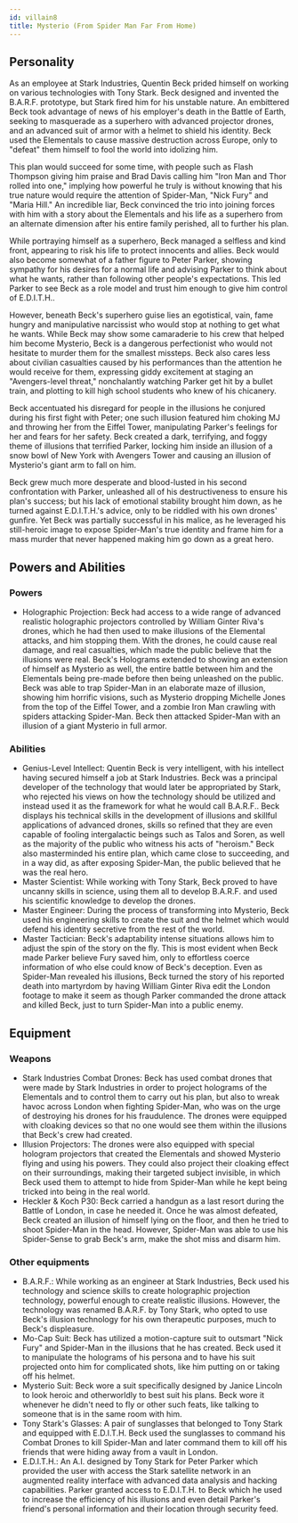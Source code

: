 ```yaml
---
id: villain8
title: Mysterio (From Spider Man Far From Home)
---
```


## Personality
As an employee at Stark Industries, Quentin Beck prided himself on working on various technologies with Tony Stark. Beck designed and invented the B.A.R.F. prototype, but Stark fired him for his unstable nature. An embittered Beck took advantage of news of his employer's death in the Battle of Earth, seeking to masquerade as a superhero with advanced projector drones, and an advanced suit of armor with a helmet to shield his identity. Beck used the Elementals to cause massive destruction across Europe, only to "defeat" them himself to fool the world into idolizing him.

This plan would succeed for some time, with people such as Flash Thompson giving him praise and Brad Davis calling him "Iron Man and Thor rolled into one," implying how powerful he truly is without knowing that his true nature would require the attention of Spider-Man, "Nick Fury" and "Maria Hill." An incredible liar, Beck convinced the trio into joining forces with him with a story about the Elementals and his life as a superhero from an alternate dimension after his entire family perished, all to further his plan.

While portraying himself as a superhero, Beck managed a selfless and kind front, appearing to risk his life to protect innocents and allies. Beck would also become somewhat of a father figure to Peter Parker, showing sympathy for his desires for a normal life and advising Parker to think about what he wants, rather than following other people's expectations. This led Parker to see Beck as a role model and trust him enough to give him control of E.D.I.T.H..

However, beneath Beck's superhero guise lies an egotistical, vain, fame hungry and manipulative narcissist who would stop at nothing to get what he wants. While Beck may show some camaraderie to his crew that helped him become Mysterio, Beck is a dangerous perfectionist who would not hesitate to murder them for the smallest missteps. Beck also cares less about civilian casualties caused by his performances than the attention he would receive for them, expressing giddy excitement at staging an "Avengers-level threat," nonchalantly watching Parker get hit by a bullet train, and plotting to kill high school students who knew of his chicanery.

Beck accentuated his disregard for people in the illusions he conjured during his first fight with Peter; one such illusion featured him choking MJ and throwing her from the Eiffel Tower, manipulating Parker's feelings for her and fears for her safety. Beck created a dark, terrifying, and foggy theme of illusions that terrified Parker, locking him inside an illusion of a snow bowl of New York with Avengers Tower and causing an illusion of Mysterio's giant arm to fall on him.

Beck grew much more desperate and blood-lusted in his second confrontation with Parker, unleashed all of his destructiveness to ensure his plan's success; but his lack of emotional stability brought him down, as he turned against E.D.I.T.H.'s advice, only to be riddled with his own drones' gunfire. Yet Beck was partially successful in his malice, as he leveraged his still-heroic image to expose Spider-Man's true identity and frame him for a mass murder that never happened making him go down as a great hero.

## Powers and Abilities
### Powers
- Holographic Projection: Beck had access to a wide range of advanced realistic holographic projectors controlled by William Ginter Riva's drones, which he had then used to make illusions of the Elemental attacks, and him stopping them. With the drones, he could cause real damage, and real casualties, which made the public believe that the illusions were real. Beck's Holograms extended to showing an extension of himself as Mysterio as well, the entire battle between him and the Elementals being pre-made before then being unleashed on the public. Beck was able to trap Spider-Man in an elaborate maze of illusion, showing him horrific visions, such as Mysterio dropping Michelle Jones from the top of the Eiffel Tower, and a zombie Iron Man crawling with spiders attacking Spider-Man. Beck then attacked Spider-Man with an illusion of a giant Mysterio in full armor.

### Abilities
- Genius-Level Intellect: Quentin Beck is very intelligent, with his intellect having secured himself a job at Stark Industries. Beck was a principal developer of the technology that would later be appropriated by Stark, who rejected his views on how the technology should be utilized and instead used it as the framework for what he would call B.A.R.F.. Beck displays his technical skills in the development of illusions and skillful applications of advanced drones, skills so refined that they are even capable of fooling intergalactic beings such as Talos and Soren, as well as the majority of the public who witness his acts of "heroism." Beck also masterminded his entire plan, which came close to succeeding, and in a way did, as after exposing Spider-Man, the public believed that he was the real hero.
- Master Scientist: While working with Tony Stark, Beck proved to have uncanny skills in science, using them all to develop B.A.R.F. and used his scientific knowledge to develop the drones.
- Master Engineer: During the process of transforming into Mysterio, Beck used his engineering skills to create the suit and the helmet which would defend his identity secretive from the rest of the world.
- Master Tactician: Beck's adaptability intense situations allows him to adjust the spin of the story on the fly. This is most evident when Beck made Parker believe Fury saved him, only to effortless coerce information of who else could know of Beck's deception. Even as Spider-Man revealed his illusions, Beck turned the story of his reported death into martyrdom by having William Ginter Riva edit the London footage to make it seem as though Parker commanded the drone attack and killed Beck, just to turn Spider-Man into a public enemy.

## Equipment
### Weapons
- Stark Industries Combat Drones: Beck has used combat drones that were made by Stark Industries in order to project holograms of the Elementals and to control them to carry out his plan, but also to wreak havoc across London when fighting Spider-Man, who was on the urge of destroying his drones for his fraudulence. The drones were equipped with cloaking devices so that no one would see them within the illusions that Beck's crew had created.
- Illusion Projectors: The drones were also equipped with special hologram projectors that created the Elementals and showed Mysterio flying and using his powers. They could also project their cloaking effect on their surroundings, making their targeted subject invisible, in which Beck used them to attempt to hide from Spider-Man while he kept being tricked into being in the real world.
- Heckler & Koch P30: Beck carried a handgun as a last resort during the Battle of London, in case he needed it. Once he was almost defeated, Beck created an illusion of himself lying on the floor, and then he tried to shoot Spider-Man in the head. However, Spider-Man was able to use his Spider-Sense to grab Beck's arm, make the shot miss and disarm him.

### Other equipments
- B.A.R.F.: While working as an engineer at Stark Industries, Beck used his technology and science skills to create holographic projection technology, powerful enough to create realistic illusions. However, the technology was renamed B.A.R.F. by Tony Stark, who opted to use Beck's illusion technology for his own therapeutic purposes, much to Beck's displeasure.
- Mo-Cap Suit: Beck has utilized a motion-capture suit to outsmart "Nick Fury" and Spider-Man in the illusions that he has created. Beck used it to manipulate the holograms of his persona and to have his suit projected onto him for complicated shots, like him putting on or taking off his helmet.
- Mysterio Suit: Beck wore a suit specifically designed by Janice Lincoln to look heroic and otherworldly to best suit his plans. Beck wore it whenever he didn't need to fly or other such feats, like talking to someone that is in the same room with him.
- Tony Stark's Glasses: A pair of sunglasses that belonged to Tony Stark and equipped with E.D.I.T.H. Beck used the sunglasses to command his Combat Drones to kill Spider-Man and later command them to kill off his friends that were hiding away from a vault in London.
- E.D.I.T.H.: An A.I. designed by Tony Stark for Peter Parker which provided the user with access the Stark satellite network in an augmented reality interface with advanced data analysis and hacking capabilities. Parker granted access to E.D.I.T.H. to Beck which he used to increase the efficiency of his illusions and even detail Parker's friend's personal information and their location through security feed.
